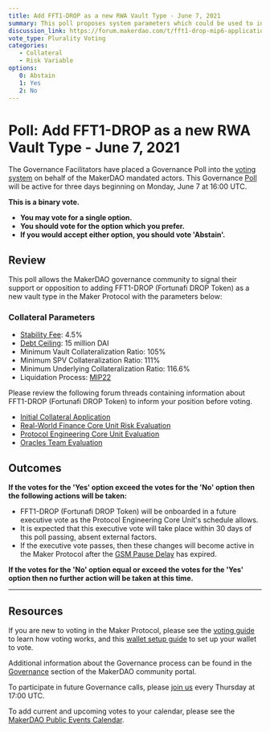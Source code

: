 ```yaml
---
title: Add FFT1-DROP as a new RWA Vault Type - June 7, 2021
summary: This poll proposes system parameters which could be used to initialize FFT1-DROP as a new RWA vault type.
discussion_link: https://forum.makerdao.com/t/fft1-drop-mip6-application-fortunafi-drop-revenue-based-financing-assets/6015
vote_type: Plurality Voting
categories:
   - Collateral
   - Risk Variable
options:
   0: Abstain
   1: Yes
   2: No
---
```

# Poll: Add FFT1-DROP as a new RWA Vault Type - June 7, 2021

The Governance Facilitators have placed a Governance Poll into the [voting system](https://vote.makerdao.com/polling) on behalf of the MakerDAO mandated actors. This Governance [Poll](https://community-development.makerdao.com/en/learn/governance/on-chain-gov) will be active for three days beginning on Monday, June 7 at 16:00 UTC.

**This is a binary vote.** 
- **You may vote for a single option.** 
- **You should vote for the option which you prefer.**
- **If you would accept either option, you should vote 'Abstain'.**

## Review

This poll allows the MakerDAO governance community to signal their support or opposition to adding FFT1-DROP (Fortunafi DROP Token) as a new vault type in the Maker Protocol with the parameters below:

### Collateral Parameters

* [Stability Fee](https://community-development.makerdao.com/en/learn/governance/param-stability-fee): 4.5%
* [Debt Ceiling](https://community-development.makerdao.com/en/learn/governance/param-debt-ceiling): 15 million DAI
* Minimum Vault Collateralization Ratio: 105%
* Minimum SPV Collateralization Ratio: 111%
* Minimum Underlying Collateralization Ratio: 116.6%
* Liquidation Process: [MIP22](https://mips.makerdao.com/mips/details/MIP22)

Please review the following forum threads containing information about FFT1-DROP (Fortunafi DROP Token) to inform your position before voting.
* [Initial Collateral Application](https://forum.makerdao.com/t/fft1-drop-mip6-application-fortunafi-drop-revenue-based-financing-assets/6015)
* [Real-World Finance Core Unit Risk Evaluation](https://forum.makerdao.com/t/fft1-drop-collateral-onboarding-risk-evaluation/8036)
* [Protocol Engineering Core Unit Evaluation](https://forum.makerdao.com/t/rwa005-ff1drp-fft1-drop-mip22-token-protocol-engineering-domain-team-assessment/8417)
* [Oracles Team Evaluation](https://forum.makerdao.com/t/rwa-005-fft1-drop-collateral-onboarding-oracle-assessment-mip10c3-sp31/8401)

## Outcomes

**If the votes for the 'Yes' option exceed the votes for the 'No' option then the following actions will be taken:**
* FFT1-DROP (Fortunafi DROP Token) will be onboarded in a future executive vote as the Protocol Engineering Core Unit's schedule allows. 
* It is expected that this executive vote will take place within 30 days of this poll passing, absent external factors.
* If the executive vote passes, then these changes will become active in the Maker Protocol after the [GSM Pause Delay](https://community-development.makerdao.com/en/learn/governance/param-gsm-pause-delay) has expired.

**If the votes for the 'No' option equal or exceed the votes for the 'Yes' option then no further action will be taken at this time.**

---

## Resources

If you are new to voting in the Maker Protocol, please see the [voting guide](https://community-development.makerdao.com/en/learn/governance/how-voting-works/) to learn how voting works, and this [wallet setup guide](https://community-development.makerdao.com/en/learn/governance/voting-setup/) to set up your wallet to vote.

Additional information about the Governance process can be found in the [Governance](https://community-development.makerdao.com/en/learn/governance) section of the MakerDAO community portal.

To participate in future Governance calls, please [join us](https://github.com/makerdao/community/tree/master/governance/governance-and-risk-meetings) every Thursday at 17:00 UTC.

To add current and upcoming votes to your calendar, please see the [MakerDAO Public Events Calendar](https://calendar.google.com/calendar/embed?src=makerdao.com_3efhm2ghipksegl009ktniomdk%40group.calendar.google.com&ctz=UTC&mode=week&showCalendars=0&showPrint=0).
